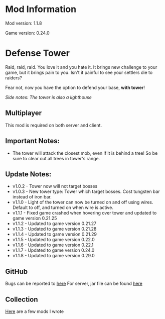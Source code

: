# Mod Information

Mod version: 1.1.8

Game version: 0.24.0

# Defense Tower

Raid, raid, raid.
You love it and you hate it.
It brings new challenge to your game, but it brings pain to you.
Isn't it painful to see your settlers die to raiders?

Fear not, now you have the option to defend your base, **with tower**!

_Side notes: The tower is also a lighthouse_

## Multiplayer

This mod is required on both server and client.

## Important Notes:

- The tower will attack the closest mob, even if it is behind a tree! So be sure to clear out all trees in tower's
  range.

## Update Notes:

- v1.0.2 - Tower now will not target bosses
- v1.0.3 - New tower type: Tower which target bosses. Cost tungsten bar instead of iron bar.
- v1.1.0 - Light of the tower can now be turned on and off using wires. Default to off, and turned on when wire is
  active.
- v1.1.1 - Fixed game crashed when hovering over tower and updated to game version 0.21.25
- v1.1.2 - Updated to game version 0.21.27
- v1.1.3 - Updated to game version 0.21.28
- v1.1.4 - Updated to game version 0.21.29
- v1.1.5 - Updated to game version 0.22.0
- v1.1.6 - Updated to game version 0.22.1
- v1.1.7 - Updated to game version 0.24.0
- v1.1.8 - Updated to game version 0.29.0

## GitHub

Bugs can be reported to [here](https://github.com/dianchia/DefenseTower/issues)
For server, jar file can be found [here](https://github.com/dianchia/DefenseTower/releases)

## Collection

[Here](https://github.com/dianchia/Necesse-Mods) are a few mods I wrote